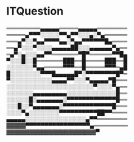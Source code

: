 # ITQuestion
═════════▄▄▄▄▄═════▄▄▄▄▄════════ 
═════▄▀▀▀░░░░░▀▀▄▀▀░░░▄░▀▄══════ 
═══▄▀░░▀▄▄▀▀▀▀▄▄░▀▄▄▀▀▀▀▀▀█▄════ 
══▄▀░░░▀░░░░▄▄▄▄▄██░░░▄▄▄▄▄▄▀▄══ 
═▄▀░▄░░░▄▄▀▀═══════▀█▀══════▀▀█▄ 
▀░░░█░░█═══════███══█═════███══█ 
░░░░░░░▀▄▄═════▀▀▀══█═════▀▀▀═▄█ 
█░░░░░░░░▀▀▀█▄▄▄▄▄█▀░▀▀▀▀▀▀▀▀█▀═ 
▀░░░░░░░░░░░▄▄▄▄▀▀░░░▀▄▄▄▄▄▀█═══ 
░░░░░░░░░░░░░░░░░░░░░░░▀░░░░▀▄══ 
░░░░░░░▄▄▄▄▄▄▄▄▄░░░░░░░░░░░░░█══ 
░░░░░░█░▄▄▄▄▄▄▄░▀▀▀▀▀▀▀▀▀▀▀▀▀█══ 
░░░█░░▀▄▄▄▄▄▄▄░▀▀▀▀▀▀▀▀▀▀▀▀▀█═══ 
░░░░▀▄░░░░░░░░▀▀▀▀▀▀▀▀▀▀██▀▀════ 
▄▄▄▄▄░░░░░░░░░░░░░░░░▄▀▀════════ 
▓▓▓▓▓▀▀▀▀▀▀▀▀▀▀▀▀▀▀▀▀▀▄═════════ 
▓▓▓▓▓▓▓▓▓▓▓▓▓▓▓▓▓▓▓▓▓▓▓▀
